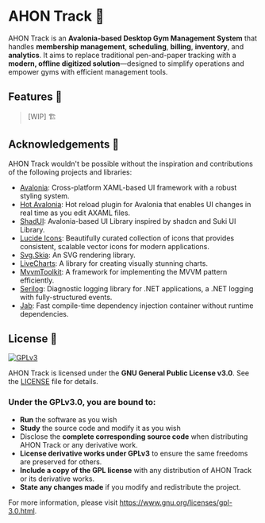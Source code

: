 # AHON Track :star2:
AHON Track is an **Avalonia-based Desktop Gym Management System** that handles **membership management**, **scheduling**, **billing**, **inventory**, and **analytics**. It aims to replace traditional pen-and-paper tracking with a **modern, offline digitized solution**—designed to simplify operations and empower gyms with efficient management tools.

## Features :jigsaw:
> [WIP] :building_construction:

## Acknowledgements :sparkling_heart:
AHON Track wouldn't be possible without the inspiration and contributions of the following projects and libraries:

- [Avalonia](https://avaloniaui.net/): Cross-platform XAML-based UI framework with a robust styling system.
- [Hot Avalonia](https://github.com/Kira-NT/HotAvalonia): Hot reload plugin for Avalonia that enables UI changes in real time as you edit AXAML files.
- [ShadUI](https://github.com/accntech/shad-ui): Avalonia-based UI Library inspired by shadcn and Suki UI Library.
- [Lucide Icons](https://lucide.dev/): Beautifully curated collection of icons that provides consistent, scalable vector icons for modern applications.
- [Svg.Skia](https://github.com/wieslawsoltes/Svg.Skia): An SVG rendering library.
- [LiveCharts](https://livecharts.dev/): A library for creating visually stunning charts.
- [MvvmToolkit](https://github.com/CommunityToolkit): A framework for implementing the MVVM pattern efficiently.
- [Serilog](https://github.com/serilog/serilog):  Diagnostic logging library for .NET applications, a .NET logging with fully-structured events. 
- [Jab](https://github.com/pakrym/jab): Fast compile-time dependency injection container without runtime dependencies.

## License :page_with_curl:
[<img src="https://www.gnu.org/graphics/gplv3-127x51.png" alt="GPLv3" >](http://www.gnu.org/licenses/gpl-3.0.html)

AHON Track is licensed under the **GNU General Public License v3.0**. See the [LICENSE](https://github.com/LucasErrNotFound/AHON-TRACK/blob/main/LICENSE)
file for details.

### Under the **GPLv3.0**, you are bound to:
- **Run** the software as you wish
- **Study** the source code and modify it as you wish
- Disclose the **complete corresponding source code** when distributing AHON Track or any derivative work.
- **License derivative works under GPLv3** to ensure the same freedoms are preserved for others.
- **Include a copy of the GPL license** with any distribution of AHON Track or its derivative works.
- **State any changes made** if you modify and redistribute the project.

For more information, please visit https://www.gnu.org/licenses/gpl-3.0.html.

